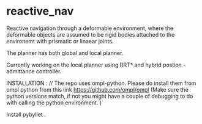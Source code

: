 # reactive_nav

Reactive navigation through a deformable environment, where the deformable objects are assumed to be rigid bodies attached to the environemt with prismatic or linaear joints. 

The planner has both global and local planner. 

Currently working on the local planner using RRT* and hybrid postion - admittance controller.

INSTALLATION :
//
The repo uses ompl-python. Please do install them from ompl python from this link https://github.com/ompl/ompl
(Make sure the python versions match, if not you might have a couple of debugging to do with calling the python environment. )

Install pybyllet . 



